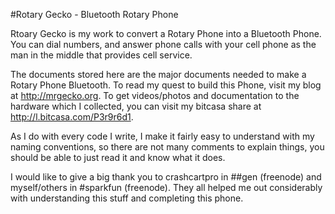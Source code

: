 #Rotary Gecko - Bluetooth Rotary Phone

Rtoary Gecko is my work to convert a Rotary Phone into a Bluetooth Phone. You can dial numbers, and answer phone calls with your cell phone as the man in the middle that provides cell service.

The documents stored here are the major documents needed to make a Rotary Phone Bluetooth. To read my quest to build this Phone, visit my blog at http://mrgecko.org. To get videos/photos and documentation to the hardware which I collected, you can visit my bitcasa share at http://l.bitcasa.com/P3r9r6d1.

As I do with every code I write, I make it fairly easy to understand with my naming conventions, so there are not many comments to explain things, you should be able to just read it and know what it does.

I would like to give a big thank you to crashcartpro in ##gen (freenode) and myself/others in #sparkfun (freenode). They all helped me out considerably with understanding this stuff and completing this phone.